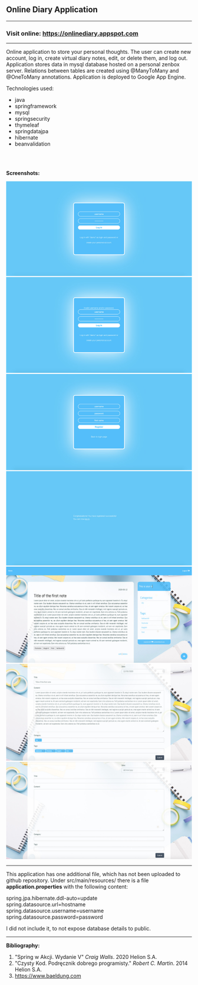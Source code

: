 <h2>Online Diary Application</h2>

--------------------------------------------------------------

<h3>Visit online: <a href="https://onlinediary.appspot.com">https://onlinediary.appspot.com</a></h3>

--------------------------------------------------------------

<p>Online application to store your personal thoughts. The user can create new account, log in, create virtual diary notes, edit, or delete them, and log out. Application stores data in mysql database hosted on a personal zenbox server. Relations between tables are created using @ManyToMany and @OneToMany annotations. Application is deployed to Google App Engine.</p> <p>Technologies used:</p>
  
  <ul>
    <li>java</li>
    <li>springframework</li>
    <li>mysql</li>
    <li>springsecurity</li>
    <li>thymeleaf</li>
    <li>springdatajpa</li>
    <li>hibernate</li>
    <li>beanvalidation</li>  
  </ul>

<br>


<br>

<b>Screenshots:</b>

<img src="https://github.com/dominikazb/onlinediary/blob/master/screenshots/onlinediary1.jpg">
<img src="https://github.com/dominikazb/onlinediary/blob/master/screenshots/onlinediary2.jpg">
<img src="https://github.com/dominikazb/onlinediary/blob/master/screenshots/onlinediary3.jpg">
<img src="https://github.com/dominikazb/onlinediary/blob/master/screenshots/onlinediary4.jpg">
<img src="https://github.com/dominikazb/onlinediary/blob/master/screenshots/onlinediary5.jpg">
<img src="https://github.com/dominikazb/onlinediary/blob/master/screenshots/onlinediary6.jpg">
<img src="https://github.com/dominikazb/onlinediary/blob/master/screenshots/onlinediary7.jpg">





--------------------------------------------------------------
This application has one additional file, which has not been uploaded to github repository.
Under src/main/resources/ there is a file <b>application.properties</b> with the following content:

spring.jpa.hibernate.ddl-auto=update<br>
spring.datasource.url=hostname<br>
spring.datasource.username=username<br>
spring.datasource.password=password

I did not include it, to not expose database details to public.

--------------------------------------------------------------




<b>Bibliography:</b>
1. "Spring w Akcji. Wydanie V" <i>Craig Walls</i>. 2020 Helion S.A.
2. "Czysty Kod. Podręcznik dobrego programisty." <i>Robert C. Martin</i>. 2014 Helion S.A.
3. https://www.baeldung.com
